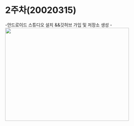 # 2주차(20020315)
-안드로이드 스튜디오 설치 &&깃허브 가입 및 저장소 생성
-<img width="400" height="300" src="./pic/2주차과제.png"></img>

